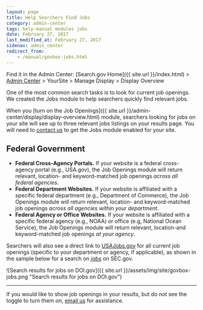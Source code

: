 ```yaml
---
layout: page
title: Help Searchers Find Jobs
category: admin-center
tags: help-manual modules jobs
date: February 27, 2017
last_modified_at: February 27, 2017
sidenav: admin_center
redirect_from:
    - /manual/govbox-jobs.html
---
```


Find it in the Admin Center: [Search.gov Home]({{ site.url }}/index.html) > [Admin Center](https://search.usa.gov/sites/) > YourSite > Manage Display > Display Overview

One of the most common search tasks is to look for current job openings. We created the Jobs module to help searchers quickly find relevant jobs. 

When you [turn on the Job Openings]({{ site.url }}/admin-center/display/display-overview.html) module, searchers looking for jobs on your site will see up to three relevant jobs listings on your results page. You will need to [contact us](mailto:search@support.digitalgov.gov) to get the Jobs module enabled for your site.

## Federal Government

* **Federal Cross-Agency Portals.** If your website is a federal cross-agency portal (e.g., USA.gov), the Job Openings module will return relevant, location- and keyword-matched job openings *across all federal agencies*. 
* **Federal Department Websites.** If your website is affiliated with a specific federal department (e.g., Department of Commerce), the Job Openings module will return relevant, location- and keyword-matched job openings *across all agencies within your department*. 
* **Federal Agency or Office Websites.** If your website is affiliated with a specific federal agency (e.g., NOAA) or office (e.g, National Ocean Service), the Job Openings module will return relevant, location-and keyword-matched job openings *at your agency*. 

Searchers will also see a direct link to [USAJobs.gov](https://www.usajobs.gov) for all current job openings (specific to your department or agency, if applicable), as shown in the sample below for a search on [*jobs*](https://secsearch.sec.gov/search?utf8=%E2%9C%93&affiliate=secsearch&sort_by=&query=jobs) on SEC.gov. 

![Search results for jobs on DOI.gov]({{ site.url }}/assets/img/site/govbox-jobs.png "Search results for jobs on DOI.gov")

---

If you would like to show job openings in your results, but do not see the toggle to turn them on, [email us](mailto:search@support.digitalgov.gov) for assistance.
